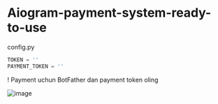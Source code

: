 # Aiogram-payment-system-ready-to-use
config.py
```python
TOKEN = ''
PAYMENT_TOKEN = ''

```
! Payment uchun BotFather dan payment token oling

![image](https://github.com/themusharraf/PaymentBot/assets/122869450/78a4b42c-1613-4b37-8160-c82b51e025d8)

